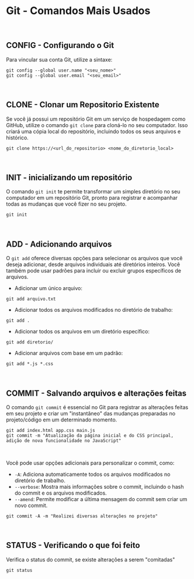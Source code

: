 # Git - Comandos Mais Usados

<br>

## CONFIG - Configurando o Git

Para vincular sua conta Git, utilize a sintaxe:
```
git config --global user.name "<seu_nome>"
git config --global user.email "<seu_email>"
```

<br>

## CLONE - Clonar um Repositorio Existente

Se você já possui um repositório Git em um serviço de hospedagem como GitHub, utilize o comando ```git clone``` para cloná-lo no seu computador. Isso criará uma cópia local do repositório, incluindo todos os seus arquivos e histórico.
```
git clone https://<url_do_repositorio> <nome_do_diretorio_local>
```

<br>

## INIT - inicializando um repositório

O comando ```git init``` te permite transformar um simples diretório no seu computador em um repositório Git, pronto para registrar e acompanhar todas as mudanças que você fizer no seu projeto.
```
git init
```

<br>

## ADD - Adicionando arquivos

O ```git add``` oferece diversas opções para selecionar os arquivos que você deseja adicionar, desde arquivos individuais até diretórios inteiros. Você também pode usar padrões para incluir ou excluir grupos específicos de arquivos.

+ Adicionar um único arquivo:
```
git add arquivo.txt
```

+ Adicionar todos os arquivos modificados no diretório de trabalho:
```
git add .
```

+ Adicionar todos os arquivos em um diretório específico:
```
git add diretorio/
```

+ Adicionar arquivos com base em um padrão:
```
git add *.js *.css
```

<br>

## COMMIT - Salvando arquivos e alterações feitas

O comando ```git commit``` é essencial no Git para registrar as alterações feitas em seu projeto e criar um "instantâneo" das mudanças preparadas no projeto/código em um determinado momento. 
```
git add index.html app.css main.js
git commit -m "Atualização da página inicial e do CSS principal, adição de nova funcionalidade no JavaScript"
```

<br>

Você pode usar opções adicionais para personalizar o commit, como:

- ```-A```: Adiciona automaticamente todos os arquivos modificados no diretório de trabalho.
- ```--verbose```: Mostra mais informações sobre o commit, incluindo o hash do commit e os arquivos modificados.
- ```--amend```: Permite modificar a última mensagem do commit sem criar um novo commit.
```
git commit -A -m "Realizei diversas alterações no projeto"
```

<br>

## STATUS - Verificando o que foi feito

Verifica o status do commit, se existe alterações a serem "comitadas"
```
git status
```
